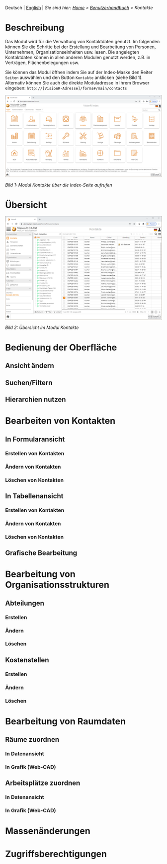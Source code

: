 <!-- TITLE: Modul Kontakte-->
<!-- SUBTITLE: Modul für die Verwaltung von Personen, Unternehmen, Gemenschaften, Organisationsstrukturen usw.-->

<!-- ![Titelseite Kontakte](_images/_title/contacts.png) -->

Deutsch | [English](../../../en/user-guide/apps/contacts) | *Sie sind hier: [Home](../../../home) > [Benutzerhandbuch](../user-guide) > Kontakte*

# Beschreibung
Das Modul wird für die Verwaltung von Kontaktdaten genutzt. Im folgenden können Sie die Schritte bei der Erstellung und Bearbeitung von Personen, Unternehmen, Organisationseinheiten usw. lesen. Die angelegten Kontaktdaten können in allen anderen Modulen genutzt werden, z.B. in Verträgen, Flächenbelegungen usw. 

Sie können das Modul öffnen indem Sie auf der Index-Maske den Reiter `Seiten` auswählen und den Button `Kontakte` anklicken (siehe Bild 1). Alternativ können Sie auch die direkte Moduladresse in Ihrem Browser eingeben: `http://[VisionR-Adresse]/forms#/main/contacts`

![Modul Kontakte Benutzer](_images/contacts/index.png)

*Bild 1: Modul Kontakte über die Index-Seite aufrufen*

# Übersicht

![Begin](_images/contacts/begin.png)

*Bild 2: Übersicht im Modul Kontakte*

# Bedienung der Oberfläche
## Ansicht ändern
## Suchen/Filtern
## Hierarchien nutzen
# Bearbeiten von Kontakten
## In Formularansicht
### Erstellen von Kontakten
### Ändern von Kontakten
### Löschen von Kontakten
## In Tabellenansicht
### Erstellen von Kontakten
### Ändern von Kontakten
### Löschen von Kontakten
## Grafische Bearbeitung
# Bearbeitung von Organisationsstrukturen
## Abteilungen
### Erstellen
### Ändern
### Löschen
## Kostenstellen
### Erstellen
### Ändern
### Löschen
# Bearbeitung von Raumdaten
## Räume zuordnen
### In Datenansicht
### In Grafik (Web-CAD)
## Arbeitsplätze zuordnen
### In Datenansicht
### In Grafik (Web-CAD)
# Massenänderungen
# Zugriffsberechtigungen

